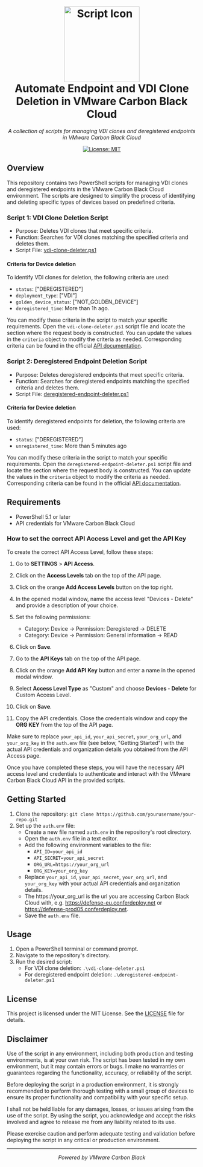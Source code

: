 <h1 align="center">
    <img src="https://avatars.githubusercontent.com/u/2071378?s=200&v=4" alt="Script Icon" width="200">
    <br>
    Automate Endpoint and VDI Clone Deletion in VMware Carbon Black Cloud
</h1>

<p align="center">
    <em>A collection of scripts for managing VDI clones and deregistered endpoints in VMware Carbon Black Cloud</em>
</p>

<p align="center">
    <a href="LICENSE">
        <img src="https://img.shields.io/badge/License-MIT-blue.svg" alt="License: MIT">
    </a>
</p>

## Overview

This repository contains two PowerShell scripts for managing VDI clones and deregistered endpoints in the VMware Carbon Black Cloud environment. The scripts are designed to simplify the process of identifying and deleting specific types of devices based on predefined criteria.

### Script 1: VDI Clone Deletion Script

- Purpose: Deletes VDI clones that meet specific criteria.
- Function: Searches for VDI clones matching the specified criteria and deletes them.
- Script File: [vdi-clone-deleter.ps1](vdi-clone-deleter.ps1)

#### Criteria for Device deletion

To identify VDI clones for deletion, the following criteria are used:

- `status`: ["DEREGISTERED"]
- `deployment_type`: ["VDI"]
- `golden_device_status`: ["NOT_GOLDEN_DEVICE"]
- `deregistered_time`: More than 1h ago.

You can modify these criteria in the script to match your specific requirements. Open the `vdi-clone-deleter.ps1` script file and locate the section where the request body is constructed. You can update the values in the `criteria` object to modify the criteria as needed.
Corresponding criteria can be found in the official [API documentation](https://developer.carbonblack.com/reference/carbon-black-cloud/platform/latest/devices-api/).

### Script 2: Deregistered Endpoint Deletion Script

- Purpose: Deletes deregistered endpoints that meet specific criteria.
- Function: Searches for deregistered endpoints matching the specified criteria and deletes them.
- Script File: [deregistered-endpoint-deleter.ps1](deregistered-endpoint-deleter.ps1)

#### Criteria for Device deletion
To identify deregistered endpoints for deletion, the following criteria are used:

- `status`: ["DEREGISTERED"]
- `unregistered_time`: More than 5 minutes ago

You can modify these criteria in the script to match your specific requirements. Open the `deregistered-endpoint-deleter.ps1` script file and locate the section where the request body is constructed. You can update the values in the `criteria` object to modify the criteria as needed.
Corresponding criteria can be found in the official [API documentation](https://developer.carbonblack.com/reference/carbon-black-cloud/platform/latest/devices-api/).

## Requirements

- PowerShell 5.1 or later
- API credentials for VMware Carbon Black Cloud

### How to set the correct API Access Level and get the API Key

To create the correct API Access Level, follow these steps:

1. Go to **SETTINGS** > **API Access**.
2. Click on the **Access Levels** tab on the top of the API page.
3. Click on the orange **Add Access Levels** button on the top right.
4. In the opened modal window, name the access level "Devices - Delete" and provide a description of your choice.
5. Set the following permissions:

   - Category: Device -> Permission: Deregistered -> DELETE
   - Category: Device -> Permission: General information -> READ

6. Click on **Save**.
7. Go to the **API Keys** tab on the top of the API page.
8. Click on the orange **Add API Key** button and enter a name in the opened modal window.
9. Select **Access Level Type** as "Custom" and choose **Devices - Delete** for Custom Access Level.
10. Click on **Save**.
11. Copy the API credentials. Close the credentials window and copy the **ORG KEY** from the top of the API page.

Make sure to replace `your_api_id`, `your_api_secret`, `your_org_url`, and `your_org_key` in the `auth.env` file (see below, "Getting Started") with the actual API credentials and organization details you obtained from the API Access page.

Once you have completed these steps, you will have the necessary API access level and credentials to authenticate and interact with the VMware Carbon Black Cloud API in the provided scripts.


## Getting Started

1. Clone the repository: `git clone https://github.com/yourusername/your-repo.git`
2. Set up the `auth.env` file: 
   - Create a new file named `auth.env` in the repository's root directory.
   - Open the `auth.env` file in a text editor.
   - Add the following environment variables to the file:
     - `API_ID=your_api_id`
     - `API_SECRET=your_api_secret`
     - `ORG_URL=https://your_org_url`
     - `ORG_KEY=your_org_key`
   - Replace `your_api_id`, `your_api_secret`, `your_org_url`, and `your_org_key` with your actual API credentials and organization details.
   - The https://your_org_url is the url you are accessing Carbon Black Cloud with, e.g. https://defense-eu.conferdeploy.net or https://defense-prod05.conferdeploy.net.
   - Save the `auth.env` file.

## Usage

1. Open a PowerShell terminal or command prompt.
2. Navigate to the repository's directory.
3. Run the desired script:
   - For VDI clone deletion: `.\vdi-clone-deleter.ps1`
   - For deregistered endpoint deletion: `.\deregistered-endpoint-deleter.ps1`

## License

This project is licensed under the MIT License. See the [LICENSE](LICENSE) file for details.

## Disclaimer
Use of the script in any environment, including both production and testing environments, is at your own risk. The script has been tested in my own environment, but it may contain errors or bugs. I make no warranties or guarantees regarding the functionality, accuracy, or reliability of the script. 

Before deploying the script in a production environment, it is strongly recommended to perform thorough testing with a small group of devices to ensure its proper functionality and compatibility with your specific setup.

I shall not be held liable for any damages, losses, or issues arising from the use of the script. By using the script, you acknowledge and accept the risks involved and agree to release me from any liability related to its use.

Please exercise caution and perform adequate testing and validation before deploying the script in any critical or production environment.

---

<p align="center">
    <em>Powered by VMware Carbon Black</em>
</p>
